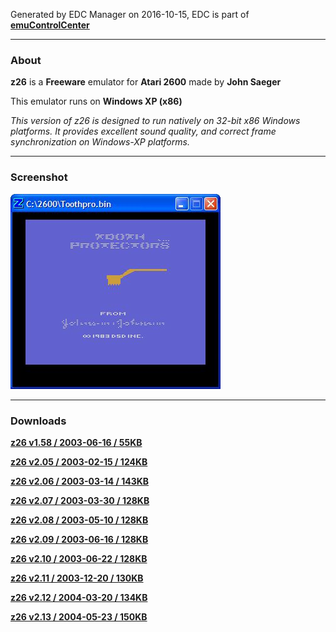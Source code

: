 Generated by EDC Manager on 2016-10-15, EDC is part of [**emuControlCenter**](https://github.com/PhoenixInteractiveNL/emuControlCenter/wiki)
***
### About
**z26** is a **Freeware** emulator for **Atari 2600** made by **John Saeger**

This emulator runs on **Windows XP (x86)**

_This version of z26 is designed to run natively on 32-bit x86 Windows platforms. It provides excellent sound quality, and correct frame synchronization on Windows-XP platforms._

***
### Screenshot
![](https://raw.githubusercontent.com/PhoenixInteractiveNL/edc-masterhook/master/downloadhooks/z26/z26_screen.jpg)
***
### Downloads
[**z26 v1.58 / 2003-06-16 / 55KB**](https://github.com/PhoenixInteractiveNL/edc-repo0001/raw/master/z26/1.58.7z)

[**z26 v2.05 / 2003-02-15 / 124KB**](https://github.com/PhoenixInteractiveNL/edc-repo0001/raw/master/z26/2.05.7z)

[**z26 v2.06 / 2003-03-14 / 143KB**](https://github.com/PhoenixInteractiveNL/edc-repo0001/raw/master/z26/2.06.7z)

[**z26 v2.07 / 2003-03-30 / 128KB**](https://github.com/PhoenixInteractiveNL/edc-repo0001/raw/master/z26/2.07.7z)

[**z26 v2.08 / 2003-05-10 / 128KB**](https://github.com/PhoenixInteractiveNL/edc-repo0001/raw/master/z26/2.08.7z)

[**z26 v2.09 / 2003-06-16 / 128KB**](https://github.com/PhoenixInteractiveNL/edc-repo0001/raw/master/z26/2.09.7z)

[**z26 v2.10 / 2003-06-22 / 128KB**](https://github.com/PhoenixInteractiveNL/edc-repo0001/raw/master/z26/2.10.7z)

[**z26 v2.11 / 2003-12-20 / 130KB**](https://github.com/PhoenixInteractiveNL/edc-repo0001/raw/master/z26/2.11.7z)

[**z26 v2.12 / 2004-03-20 / 134KB**](https://github.com/PhoenixInteractiveNL/edc-repo0001/raw/master/z26/2.12.7z)

[**z26 v2.13 / 2004-05-23 / 150KB**](https://github.com/PhoenixInteractiveNL/edc-repo0001/raw/master/z26/2.13.7z)

